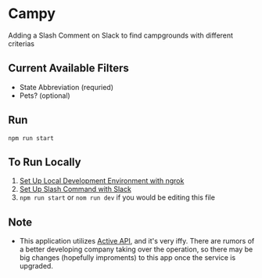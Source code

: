 # Campy
Adding a Slash Comment on Slack to find campgrounds with different criterias

## Current Available Filters
- State Abbreviation (requried)
- Pets? (optional)

## Run
`npm run start`

## To Run Locally
1. [Set Up Local Development Environment with ngrok](https://api.slack.com/tutorials/tunneling-with-ngrok)
2. [Set Up Slash Command with Slack](https://api.slack.com/slash-commands)
3. `npm run start` or `nom run dev` if you would be editing this file

## Note
- This application utilizes [Active API](http://developer.active.com/docs), and it's very iffy. There are rumors of a better developing company taking over the operation, so there may be big changes (hopefully improments) to this app once the service is upgraded.
